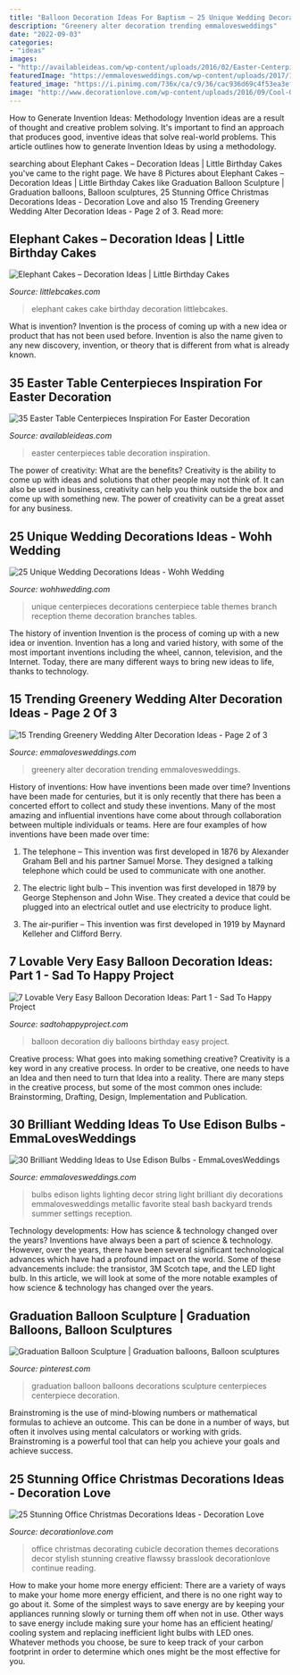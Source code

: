 ```yaml
---
title: "Balloon Decoration Ideas For Baptism ~ 25 Unique Wedding Decorations Ideas"
description: "Greenery alter decoration trending emmalovesweddings"
date: "2022-09-03"
categories:
- "ideas"
images:
- "http://availableideas.com/wp-content/uploads/2016/02/Easter-Centerpieces-Ideas-18.jpg"
featuredImage: "https://emmalovesweddings.com/wp-content/uploads/2017/10/Edison-bulbs-string-lights-for-wedding-decorations.jpg"
featured_image: "https://i.pinimg.com/736x/ca/c9/36/cac936d69c4f53ea3efb37161620fb0d--graduation-balloons-fritz.jpg"
image: "http://www.decorationlove.com/wp-content/uploads/2016/09/Cool-Office-Christmas-Decorating-Ideas.jpg"
---
```



How to Generate Invention Ideas: Methodology
Invention ideas are a result of thought and creative problem solving. It's important to find an approach that produces good, inventive ideas that solve real-world problems. This article outlines how to generate Invention Ideas by using a methodology.

	

		
searching about Elephant Cakes – Decoration Ideas | Little Birthday Cakes you've came to the right page. We have 8 Pictures about Elephant Cakes – Decoration Ideas | Little Birthday Cakes like Graduation Balloon Sculpture | Graduation balloons, Balloon sculptures, 25 Stunning Office Christmas Decorations Ideas - Decoration Love and also 15 Trending Greenery Wedding Alter Decoration Ideas - Page 2 of 3. Read more:
		
    
## Elephant Cakes – Decoration Ideas | Little Birthday Cakes

<img loading=lazy src="http://www.littlebcakes.com/wp-content/uploads/2014/05/Elephant-Cakes-993x1024.jpg" onerror="this.onerror=null;this.src='https://tse4.mm.bing.net/th?id=OIP.YRFvlRQRh6-TRRMQ37APIwHaHo&amp;pid=15.1';" alt="Elephant Cakes – Decoration Ideas | Little Birthday Cakes">

_Source: littlebcakes.com_

>elephant cakes cake birthday decoration littlebcakes. 

	

What is invention?
Invention is the process of coming up with a new idea or product that has not been used before. Invention is also the name given to any new discovery, invention, or theory that is different from what is already known.

    
## 35 Easter Table Centerpieces Inspiration For Easter Decoration

<img loading=lazy src="http://availableideas.com/wp-content/uploads/2016/02/Easter-Centerpieces-Ideas-18.jpg" onerror="this.onerror=null;this.src='https://tse1.mm.bing.net/th?id=OIP.bHXWeDvnCoVJFllueM90sAHaJ4&amp;pid=15.1';" alt="35 Easter Table Centerpieces Inspiration For Easter Decoration">

_Source: availableideas.com_

>easter centerpieces table decoration inspiration. 

	

The power of creativity: What are the benefits?
Creativity is the ability to come up with ideas and solutions that other people may not think of. It can also be used in business, creativity can help you think outside the box and come up with something new. The power of creativity can be a great asset for any business.

    
## 25 Unique Wedding Decorations Ideas - Wohh Wedding

<img loading=lazy src="http://www.wohhwedding.com/wp-content/uploads/2016/05/Unique-Wedding-Table-Decorations.jpg" onerror="this.onerror=null;this.src='https://tse2.mm.bing.net/th?id=OIP._YONwneGJKC7ca3UqKlJbwHaLH&amp;pid=15.1';" alt="25 Unique Wedding Decorations Ideas - Wohh Wedding">

_Source: wohhwedding.com_

>unique centerpieces decorations centerpiece table themes branch reception theme decoration branches tables. 

	

The history of invention
Invention is the process of coming up with a new idea or invention. Invention has a long and varied history, with some of the most important inventions including the wheel, cannon, television, and the Internet. Today, there are many different ways to bring new ideas to life, thanks to technology.

    
## 15 Trending Greenery Wedding Alter Decoration Ideas - Page 2 Of 3

<img loading=lazy src="https://emmalovesweddings.com/wp-content/uploads/2017/11/greenery-wedding-alter-decoratioon-ideas.jpg" onerror="this.onerror=null;this.src='https://tse4.mm.bing.net/th?id=OIP.DAfFfrEEigBblvpXctcmHwHaLH&amp;pid=15.1';" alt="15 Trending Greenery Wedding Alter Decoration Ideas - Page 2 of 3">

_Source: emmalovesweddings.com_

>greenery alter decoration trending emmalovesweddings. 

	

History of inventions: How have inventions been made over time?
Inventions have been made for centuries, but it is only recently that there has been a concerted effort to collect and study these inventions. Many of the most amazing and influential inventions have come about through collaboration between multiple individuals or teams. Here are four examples of how inventions have been made over time:

1) The telephone – This invention was first developed in 1876 by Alexander Graham Bell and his partner Samuel Morse. They designed a talking telephone which could be used to communicate with one another.

2) The electric light bulb – This invention was first developed in 1879 by George Stephenson and John Wise. They created a device that could be plugged into an electrical outlet and use electricity to produce light.

3) The air-purifier – This invention was first developed in 1919 by Maynard Kelleher and Clifford Berry.

    
## 7 Lovable Very Easy Balloon Decoration Ideas: Part 1 - Sad To Happy Project

<img loading=lazy src="https://sadtohappyproject.com/wp-content/uploads/2015/05/diy-balloon-decoration-ideas-for-home-party13.jpg" onerror="this.onerror=null;this.src='https://tse4.mm.bing.net/th?id=OIP.CIeOmwHOnD8mElV9uheb1AHaLM&amp;pid=15.1';" alt="7 Lovable Very Easy Balloon Decoration Ideas: Part 1 - Sad To Happy Project">

_Source: sadtohappyproject.com_

>balloon decoration diy balloons birthday easy project. 

	

Creative process: What goes into making something creative?
Creativity is a key word in any creative process. In order to be creative, one needs to have an Idea and then need to turn that Idea into a reality. There are many steps in the creative process, but some of the most common ones include: Brainstorming, Drafting, Design, Implementation and Publication.

    
## 30 Brilliant Wedding Ideas To Use Edison Bulbs - EmmaLovesWeddings

<img loading=lazy src="https://emmalovesweddings.com/wp-content/uploads/2017/10/Edison-bulbs-string-lights-for-wedding-decorations.jpg" onerror="this.onerror=null;this.src='https://tse3.mm.bing.net/th?id=OIP.fPbrg577dAz4wFbO32z5BgHaLH&amp;pid=15.1';" alt="30 Brilliant Wedding Ideas to Use Edison Bulbs - EmmaLovesWeddings">

_Source: emmalovesweddings.com_

>bulbs edison lights lighting decor string light brilliant diy decorations emmalovesweddings metallic favorite steal bash backyard trends summer settings reception. 

	

Technology developments: How has science & technology changed over the years?
Inventions have always been a part of science & technology. However, over the years, there have been several significant technological advances which have had a profound impact on the world. Some of these advancements include: the transistor, 3M Scotch tape, and the LED light bulb. In this article, we will look at some of the more notable examples of how science & technology has changed over the years.

    
## Graduation Balloon Sculpture | Graduation Balloons, Balloon Sculptures

<img loading=lazy src="https://i.pinimg.com/736x/ca/c9/36/cac936d69c4f53ea3efb37161620fb0d--graduation-balloons-fritz.jpg" onerror="this.onerror=null;this.src='https://tse3.mm.bing.net/th?id=OIP.fjn_hqdXjTk_ZpESOlmpOQDhEs&amp;pid=15.1';" alt="Graduation Balloon Sculpture | Graduation balloons, Balloon sculptures">

_Source: pinterest.com_

>graduation balloon balloons decorations sculpture centerpieces centerpiece decoration. 

	

Brainstroming is the use of mind-blowing numbers or mathematical formulas to achieve an outcome. This can be done in a number of ways, but often it involves using mental calculators or working with grids. Brainstroming is a powerful tool that can help you achieve your goals and achieve success.

    
## 25 Stunning Office Christmas Decorations Ideas - Decoration Love

<img loading=lazy src="http://www.decorationlove.com/wp-content/uploads/2016/09/Cool-Office-Christmas-Decorating-Ideas.jpg" onerror="this.onerror=null;this.src='https://tse1.mm.bing.net/th?id=OIP.3nUwvQ5U7HpwvfbjY1QJPQHaJ4&amp;pid=15.1';" alt="25 Stunning Office Christmas Decorations Ideas - Decoration Love">

_Source: decorationlove.com_

>office christmas decorating cubicle decoration themes decorations decor stylish stunning creative flawssy brasslook decorationlove continue reading. 

	

How to make your home more energy efficient:
There are a variety of ways to make your home more energy efficient, and there is no one right way to go about it. Some of the simplest ways to save energy are by keeping your appliances running slowly or turning them off when not in use. Other ways to save energy include making sure your home has an efficient heating/ cooling system and replacing inefficient light bulbs with LED ones. Whatever methods you choose, be sure to keep track of your carbon footprint in order to determine which ones might be the most effective for you.

